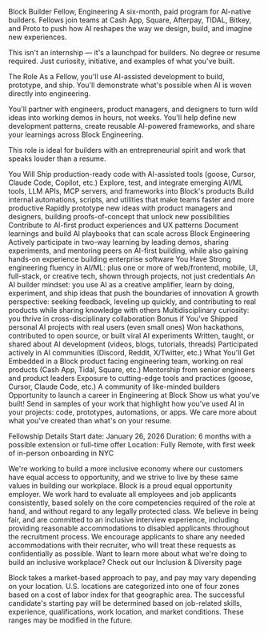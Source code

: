 Block Builder Fellow, Engineering
A six-month, paid program for AI-native builders. Fellows join teams at Cash App, Square, Afterpay, TIDAL, Bitkey, and Proto to push how AI reshapes the way we design, build, and imagine new experiences.

This isn't an internship — it's a launchpad for builders. No degree or resume required. Just curiosity, initiative, and examples of what you've built.

The Role
As a Fellow, you'll use AI-assisted development to build, prototype, and ship. You'll demonstrate what's possible when AI is woven directly into engineering.

You'll partner with engineers, product managers, and designers to turn wild ideas into working demos in hours, not weeks. You'll help define new development patterns, create reusable AI-powered frameworks, and share your learnings across Block Engineering.

This role is ideal for builders with an entrepreneurial spirit and work that speaks louder than a resume.

You Will
Ship production-ready code with AI-assisted tools (goose, Cursor, Claude Code, Copilot, etc.)
Explore, test, and integrate emerging AI/ML tools, LLM APIs, MCP servers, and frameworks into Block's products
Build internal automations, scripts, and utilities that make teams faster and more productive
Rapidly prototype new ideas with product managers and designers, building proofs-of-concept that unlock new possibilities
Contribute to AI-first product experiences and UX patterns
Document learnings and build AI playbooks that can scale across Block Engineering
Actively participate in two-way learning by leading demos, sharing experiments, and mentoring peers on AI-first building, while also gaining hands-on experience building enterprise software
You Have
Strong engineering fluency in AI/ML: plus one or more of web/frontend, mobile, UI, full-stack, or creative tech, shown through projects, not just credentials
An AI builder mindset: you use AI as a creative amplifier, learn by doing, experiment, and ship ideas that push the boundaries of innovation
A growth perspective: seeking feedback, leveling up quickly, and contributing to real products while sharing knowledge with others
Multidisciplinary curiosity: you thrive in cross-disciplinary collaboration
Bonus if You've
Shipped personal AI projects with real users (even small ones)
Won hackathons, contributed to open source, or built viral AI experiments
Written, taught, or shared about AI development (videos, blogs, tutorials, threads)
Participated actively in AI communities (Discord, Reddit, X/Twitter, etc.)
What You'll Get
Embedded in a Block product facing engineering team, working on real products (Cash App, Tidal, Square, etc.)
Mentorship from senior engineers and product leaders
Exposure to cutting-edge tools and practices (goose, Cursor, Claude Code, etc.)
A community of like-minded builders
Opportunity to launch a career in Engineering at Block
Show us what you've built! Send in samples of your work that highlight how you've used AI in your projects: code, prototypes, automations, or apps. We care more about what you've created than what's on your resume.

Fellowship Details
Start date: January 26, 2026
Duration: 6 months with a possible extension or full-time offer
Location: Fully Remote, with first week of in-person onboarding in NYC
 
We're working to build a more inclusive economy where our customers have equal access to opportunity, and we strive to live by these same values in building our workplace. Block is a proud equal opportunity employer. We work hard to evaluate all employees and job applicants consistently, based solely on the core competencies required of the role at hand, and without regard to any legally protected class. We believe in being fair, and are committed to an inclusive interview experience, including providing reasonable accommodations to disabled applicants throughout the recruitment process. We encourage applicants to share any needed accommodations with their recruiter, who will treat these requests as confidentially as possible. Want to learn more about what we're doing to build an inclusive workplace? Check out our Inclusion & Diversity page

Block takes a market-based approach to pay, and pay may vary depending on your location. U.S. locations are categorized into one of four zones based on a cost of labor index for that geographic area. The successful candidate's starting pay will be determined based on job-related skills, experience, qualifications, work location, and market conditions. These ranges may be modified in the future.
